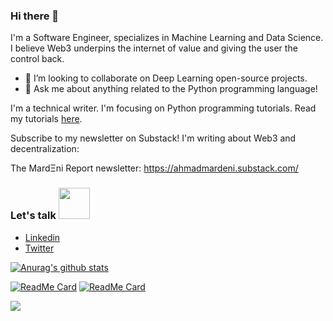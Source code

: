### Hi there 👋
I'm a Software Engineer, specializes in Machine Learning and Data Science. I believe Web3 underpins the internet of value and giving the user the control back.
- 🌟 I’m looking to collaborate on Deep Learning open-source projects.
- 💬 Ask me about anything related to the Python programming language!

I'm a technical writer. I'm focusing on Python programming tutorials. Read my tutorials [here](https://www.section.io/engineering-education/authors/ahmad-mardeni/).

Subscribe to my newsletter on Substack! I'm writing about Web3 and decentralization:

The MardΞni Report newsletter: https://ahmadmardeni.substack.com/

### Let's talk <img src="https://media1.giphy.com/media/Qyo4wXCuIUNZJ4Qykp/giphy.gif" width="50">
  - [Linkedin](https://www.linkedin.com/in/ahmad-mardeni-369b3019b/)
  - [Twitter](https://twitter.com/Mardeni01)
  
  

[![Anurag's github stats](https://github-readme-stats.vercel.app/api?username=ahmadmardeni1&show_icons=true&theme=tokyonight)](https://github.com/anuraghazra/github-readme-stats)

[![ReadMe Card](https://github-readme-stats.vercel.app/api/pin/?username=ahmadmardeni1&repo=Stock-price-predection-using-Python&theme=tokyonight)](https://github.com/ahmadmardeni1/Stock-price-predection-using-Python)
[![ReadMe Card](https://github-readme-stats.vercel.app/api/pin/?username=ahmadmardeni1&repo=Parkinson-Prediction&theme=tokyonight)](https://github.com/ahmadmardeni1/Parkinson-Prediction)



![](https://komarev.com/ghpvc/?username=ahmadmardeni1&color=blue)
 

